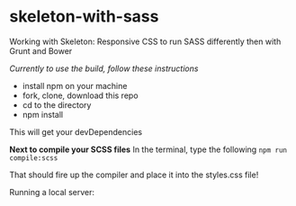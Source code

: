 # skeleton-with-sass
Working with Skeleton: Responsive CSS to run SASS differently then with Grunt and Bower

*Currently to use the build, follow these instructions*
- install npm on your machine
- fork, clone, download this repo
- cd to the directory
- npm install

This will get your devDependencies 

**Next to compile your SCSS files**
In the terminal, type the following
`npm run compile:scss`

That should fire up the compiler and place it into the styles.css file!

Running a local server:

